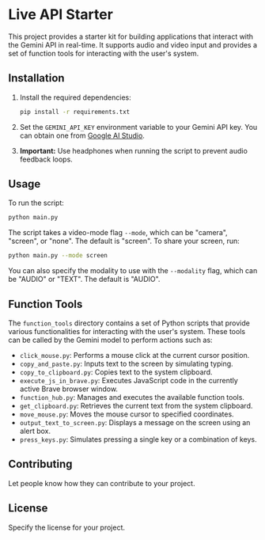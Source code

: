 # Live API Starter

This project provides a starter kit for building applications that interact with the Gemini API in real-time. It supports audio and video input and provides a set of function tools for interacting with the user's system.

## Installation

1. Install the required dependencies:

    ```bash
    pip install -r requirements.txt
    ```

2. Set the `GEMINI_API_KEY` environment variable to your Gemini API key. You can obtain one from [Google AI Studio](https://aistudio.google.com/app/apikey).

3. **Important:** Use headphones when running the script to prevent audio feedback loops.

## Usage

To run the script:

```bash
python main.py
```

The script takes a video-mode flag `--mode`, which can be "camera", "screen", or "none". The default is "screen". To share your screen, run:

```bash
python main.py --mode screen
```

You can also specify the modality to use with the `--modality` flag, which can be "AUDIO" or "TEXT". The default is "AUDIO".

## Function Tools

The `function_tools` directory contains a set of Python scripts that provide various functionalities for interacting with the user's system. These tools can be called by the Gemini model to perform actions such as:

-   `click_mouse.py`: Performs a mouse click at the current cursor position.
-   `copy_and_paste.py`: Inputs text to the screen by simulating typing.
-   `copy_to_clipboard.py`: Copies text to the system clipboard.
-   `execute_js_in_brave.py`: Executes JavaScript code in the currently active Brave browser window.
-   `function_hub.py`: Manages and executes the available function tools.
-   `get_clipboard.py`: Retrieves the current text from the system clipboard.
-   `move_mouse.py`: Moves the mouse cursor to specified coordinates.
-   `output_text_to_screen.py`: Displays a message on the screen using an alert box.
-   `press_keys.py`: Simulates pressing a single key or a combination of keys.

## Contributing

Let people know how they can contribute to your project.

## License

Specify the license for your project.
